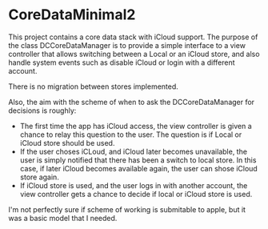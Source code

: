 CoreDataMinimal2
================

This project contains a core data stack with iCloud support.
The purpose of the class DCCoreDataManager is to provide a simple interface
to a view controller that allows switching between a Local or an iCloud store, and
also handle system events such as disable iCloud or login with a different account.

There is no migration between stores implemented.

Also, the aim with the scheme of when to ask the DCCoreDataManager for decisions is roughly:
 * The first time the app has iCloud access, the view controller is given a chance to relay this question to the user. The question is if Local or iCloud store should be used.
 * If the user choses iCLoud, and iCloud later becomes unavailable, the user is simply notified that there has been a switch to local store. In this case, if later iCloud becomes available again, the user can shose iCloud store again.
 * If iCloud store is used, and the user logs in with another account, the view controller gets a chance to decide if local or iCloud store is used.

I'm not perfectly sure if scheme of working is submitable to apple, but it was a basic model that I needed.
